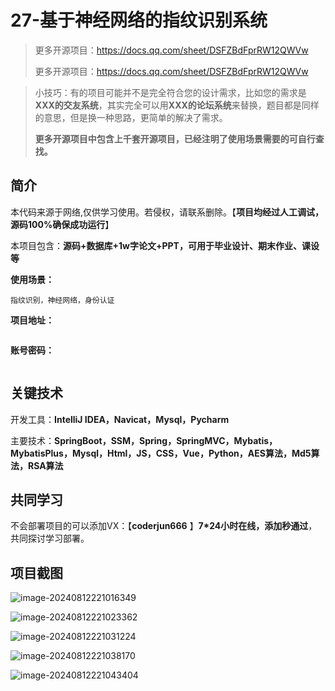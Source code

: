 # 27-基于神经网络的指纹识别系统

> 更多开源项目：https://docs.qq.com/sheet/DSFZBdFprRW12QWVw
>
> 更多开源项目：https://docs.qq.com/sheet/DSFZBdFprRW12QWVw

> 小技巧：有的项目可能并不是完全符合您的设计需求，比如您的需求是**XXX的交友系统**，其实完全可以用**XXX的论坛系统**来替换，题目都是同样的意思，但是换一种思路，更简单的解决了需求。
>
> **更多开源项目中包含上千套开源项目，已经注明了使用场景需要的可自行查找。**



## 简介

本代码来源于网络,仅供学习使用。若侵权，请联系删除。【**项目均经过人工调试，源码100%确保成功运行**】

本项目包含：**源码+数据库+1w字论文+PPT，可用于毕业设计、期末作业、课设等**

**使用场景：**

```
指纹识别，神经网络，身份认证
```

**项目地址：**

```

```

**账号密码：**

```

```



## 关键技术

开发工具：**IntelliJ IDEA，Navicat，Mysql，Pycharm**

主要技术：**SpringBoot，SSM，Spring，SpringMVC，Mybatis，MybatisPlus，Mysql，Html，JS，CSS，Vue，Python，AES算法，Md5算法，RSA算法**



## 共同学习

不会部署项目的可以添加VX：【**coderjun666**  】**7*24小时在线，添加秒通过**，共同探讨学习部署。



## 项目截图

![image-20240812221016349](./项目截图/image-20240812221016349.png)

![image-20240812221023362](./项目截图/image-20240812221023362.png)

![image-20240812221031224](./项目截图/image-20240812221031224.png)

![image-20240812221038170](./项目截图/image-20240812221038170.png)

![image-20240812221043404](./项目截图/image-20240812221043404.png)
